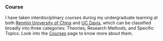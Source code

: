 ### Course 
I have taken interdisciplinary courses during my undergraduate learning at both [Renmin University of China](https://www.ruc.edu.cn/en) and [UC Davis](https://www.ucdavis.edu), which can be classified broadly into three categories: Theories, Research Methods, and Specific Topics. Look into the [Courses](https://ybfan115.github.io/en/courses/) page to know more about them.
